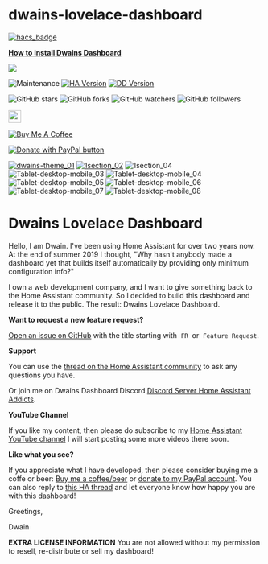 # dwains-lovelace-dashboard

[![hacs_badge](https://img.shields.io/badge/HACS-Default-orange.svg)](https://github.com/custom-components/hacs)

[**How to install Dwains Dashboard**](https://dwainscheeren.github.io/dwains-lovelace-dashboard/getting-started/installation.html)

<a href="https://discord.gg/7yt64uX">
    <img src="https://img.shields.io/discord/688401603811999885" />
</a>

![Maintenance](https://img.shields.io/maintenance/yes/2022.svg?style=plasticr)
[![HA Version](https://img.shields.io/badge/Latest%20Compatible%20Home%20Assistant-2021.12%20-darkblue)](https://github.com/home-assistant/home-assistant/releases/latest)
[![DD Version](https://img.shields.io/badge/Current%20Dwains%20Dashboard-2.0.5%20-blue)](https://github.com/dwainscheeren/dwains-lovelace-dashboard/releases)


![GitHub stars](https://img.shields.io/github/stars/dwainscheeren/dwains-lovelace-dashboard?style=social)
![GitHub forks](https://img.shields.io/github/forks/dwainscheeren/dwains-lovelace-dashboard?style=social)
![GitHub watchers](https://img.shields.io/github/watchers/dwainscheeren/dwains-lovelace-dashboard?style=social)
![GitHub followers](https://img.shields.io/github/followers/dwainscheeren?style=social)

<a href="https://www.youtube.com/channel/UCb2GBaLC4d0rVn9pZbYbQ9A"><img src="https://img.shields.io/badge/-YouTube-red?&style=for-the-badge&logo=youtube&logoColor=white" height=25></a>

<a href="https://www.buymeacoffee.com/FAkYvrx" target="_blank"><img src="https://www.buymeacoffee.com/assets/img/custom_images/white_img.png" alt="Buy Me A Coffee" style="height: auto !important;width: auto !important;" ></a>

<a href="https://www.paypal.me/dwainscheeren"><img src="https://www.paypalobjects.com/en_US/NL/i/btn/btn_donateCC_LG.gif" title="PayPal - The safer, easier way to pay online!" alt="Donate with PayPal button"></a>

[![dwains-theme_01](https://user-images.githubusercontent.com/3868853/73613069-43326600-45f2-11ea-99a5-8f058530d72e.jpg)](https://dwainscheeren.github.io/dwains-lovelace-dashboard/)
[![1section_02](https://user-images.githubusercontent.com/3868853/99157600-95003480-26ca-11eb-81fb-192652f51fe8.jpg)](https://youtu.be/Wdh0q8K3JSk)
![1section_04](https://user-images.githubusercontent.com/3868853/99157586-7d28b080-26ca-11eb-8a0d-6d05d44727b1.jpg)
![Tablet-desktop-mobile_03](https://user-images.githubusercontent.com/3868853/78458831-ac972980-76b4-11ea-8c07-9e6457011c48.jpg)
![Tablet-desktop-mobile_04](https://user-images.githubusercontent.com/3868853/78458832-ac972980-76b4-11ea-8f46-cf57f7272dd6.jpg)
![Tablet-desktop-mobile_05](https://user-images.githubusercontent.com/3868853/78458833-ad2fc000-76b4-11ea-8ebb-4f44b2bf43ba.jpg)
![Tablet-desktop-mobile_06](https://user-images.githubusercontent.com/3868853/78458834-ad2fc000-76b4-11ea-8cd1-424e9901f34e.jpg)
![Tablet-desktop-mobile_07](https://user-images.githubusercontent.com/3868853/78458836-ad2fc000-76b4-11ea-91e9-30e7d1c236bb.jpg)
![Tablet-desktop-mobile_08](https://user-images.githubusercontent.com/3868853/78458837-adc85680-76b4-11ea-85df-69a641763767.jpg)


# Dwains Lovelace Dashboard

Hello, I am Dwain. I've been using Home Assistant for over two years now. At the end of summer 2019 I thought, "Why hasn't anybody made a dashboard yet that builds itself automatically by providing only minimum configuration info?" 

I own a web development company, and I want to give something back to the Home Assistant community. So I decided to build this dashboard and release it to the public. The result: Dwains Lovelace Dashboard.

**Want to request a new feature request?**

[Open an issue on GitHub](https://github.com/dwainscheeren/dwains-lovelace-dashboard/issues/new) with the title starting with  `FR`  or  `Feature Request`.


**Support**

You can use the [thread on the Home Assistant community](https://community.home-assistant.io/t/dwains-theme-an-auto-generating-lovelace-ui-theme/168593) to ask any questions you have. 

Or join me on Dwains Dashboard Discord [Discord Server Home Assistant Addicts](https://discord.gg/7yt64uX).

**YouTube Channel**

If you like my content, then please do subscribe to my [Home Assistant YouTube channel](https://www.youtube.com/channel/UCb2GBaLC4d0rVn9pZbYbQ9A) I will start posting some more videos there soon.

**Like what you see?**

If you appreciate what I have developed, then please consider buying me a coffe or beer: [Buy me a coffee/beer](https://www.buymeacoffee.com/FAkYvrx) or [donate to my PayPal account](https://www.paypal.me/dwainscheeren).
You can also reply to [this HA thread](https://community.home-assistant.io/t/dwains-theme-an-auto-generating-lovelace-ui-theme/168593) and let everyone know how happy you are with this dashboard!

Greetings,

Dwain

**EXTRA LICENSE INFORMATION**
You are not allowed without my permission to resell, re-distribute or sell my dashboard!
